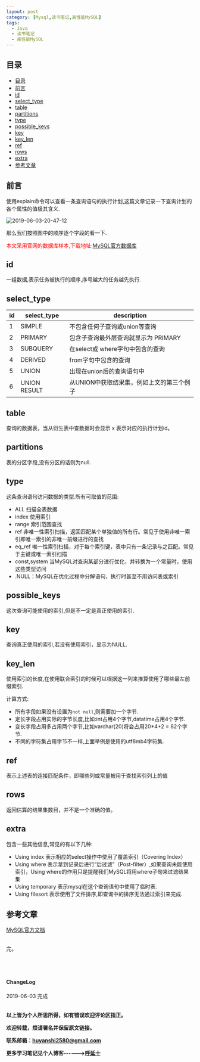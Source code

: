 ```yaml
---
layout: post
category: [Mysql,读书笔记,高性能MySQL]
tags:
  - Java
  - 读书笔记
  - 高性能MySQL
---
```

## 目录


- [目录](#目录)
- [前言](#前言)
- [id](#id)
- [select_type](#select_type)
- [table](#table)
- [partitions](#partitions)
- [type](#type)
- [possible_keys](#possible_keys)
- [key](#key)
- [key_len](#key_len)
- [ref](#ref)
- [rows](#rows)
- [extra](#extra)
- [参考文章](#参考文章)


## 前言

使用explain命令可以查看一条查询语句的执行计划,这篇文章记录一下查询计划的各个属性的值极其含义.

![2019-06-03-20-47-12](http://img.couplecoders.tech/2019-06-03-20-47-12.png)

那么我们按照图中的顺序逐个字段的看一下.

<font color="red">本文采用官网的数据库样本,下载地址:[MySQL官方数据库](https://dev.mysql.com/doc/index-other.html)</font>

## id

一组数据,表示任务被执行的顺序,序号越大的任务越先执行.

## select_type




id | select_type |description
--- | --- | ---
| 1 | SIMPLE| 不包含任何子查询或union等查询
| 2| PRIMARY | 包含子查询最外层查询就显示为 PRIMARY
| 3| SUBQUERY| 在select或 where字句中包含的查询
| 4 | DERIVED | from字句中包含的查询
| 5 | UNION | 出现在union后的查询语句中
| 6 | UNION RESULT | 从UNION中获取结果集，例如上文的第三个例子

## table

查询的数据表，当从衍生表中查数据时会显示<derivedx> x 表示对应的执行计划id。


## partitions

表的分区字段,没有分区的话则为null.

## type

这条查询语句访问数据的类型.所有可取值的范围:

* ALL   扫描全表数据
* index 使用索引
* range 索引范围查找
* ref 非唯一性索引扫描，返回匹配某个单独值的所有行。常见于使用非唯一索引即唯一索引的非唯一前缀进行的查找
* eq_ref 唯一性索引扫描，对于每个索引键，表中只有一条记录与之匹配。常见于主键或唯一索引扫描
* const,system 当MySQL对查询某部分进行优化，并转换为一个常量时，使用这些类型访问
* .NULL：MySQL在优化过程中分解语句，执行时甚至不用访问表或索引


## possible_keys

这次查询可能使用的索引,但是不一定是真正使用的索引.

## key

查询真正使用的索引,若没有使用索引，显示为NULL.

## key_len

使用索引的长度,在使用联合索引的时候可以根据这一列来推算使用了哪些最左前缀索引.

计算方式:

* 所有字段如果没有设置为`not null`,则需要加一个字节.
* 定长字段占用实际的字节长度,比如:int占用4个字节,datatime占用4个字节.
* 变长字段占用多占用两个字节,比如varchar(20)将会占用20*4+2 = 82个字节.
* 不同的字符集占用字节不一样,上面举例是使用的utf8mb4字符集.

## ref
表示上述表的连接匹配条件，即哪些列或常量被用于查找索引列上的值

## rows
返回估算的结果集数目，并不是一个准确的值。

## extra

包含一些其他信息,常见的有以下几种:

* Using index 表示相应的select操作中使用了覆盖索引（Covering Index）
*  Using where 表示拿到记录后进行“后过滤”（Post-filter）,如果查询未能使用索引，Using where的作用只是提醒我们MySQL将用where子句来过滤结果集
* Using temporary 表示mysql在这个查询语句中使用了临时表.
* Using filesort 表示使用了文件排序,即查询中的排序无法通过索引来完成.


## 参考文章

[MySQL官方文档](https://dev.mysql.com/doc/refman/5.7/en/explain-output.html#explain-extra-information)

<br>
完。
<br>
<br>
<br>
<br>
<h4>ChangeLog</h4>
2019-06-03 完成
<br>
<br>


**以上皆为个人所思所得，如有错误欢迎评论区指正。**


**欢迎转载，烦请署名并保留原文链接。**


**联系邮箱：huyanshi2580@gmail.com**


**更多学习笔记见个人博客------><a href="{{ site.baseurl }}/">呼延十</a>**